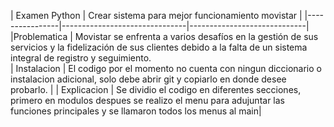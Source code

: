 |         Examen Python      | Crear sistema para mejor funcionamiento movistar  |
|----------------|-------------------------------|-----------------------------|
|Problematica | Movistar se enfrenta a varios desafíos en la gestión de sus servicios y la fidelización de sus clientes debido a la falta de un sistema integral de registro y seguimiento.      
| Instalacion          | El codigo por el momento no cuenta con ningun diccionario o instalacion adicional, solo debe abrir git y copiarlo en donde desee probarlo.           |
| Explicacion          | Se dividio el codigo en diferentes secciones, primero en modulos despues se realizo el menu para adujuntar las funciones principales y se llamaron todos los menus al main|
